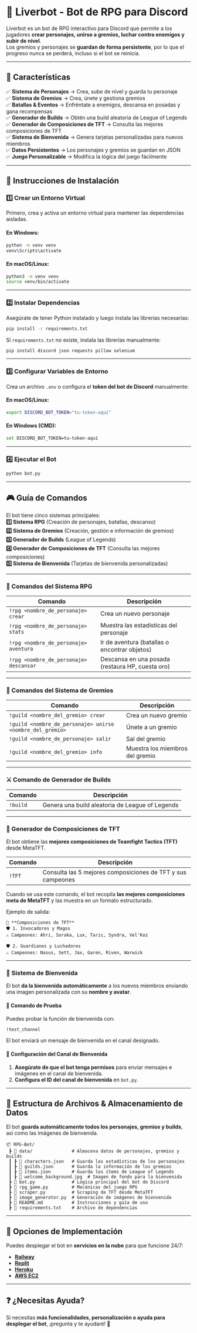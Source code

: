 # 🏰 Liverbot - Bot de RPG para Discord

Liverbot es un bot de RPG interactivo para Discord que permite a los jugadores **crear personajes, unirse a gremios, luchar contra enemigos y subir de nivel**.  
Los gremios y personajes se **guardan de forma persistente**, por lo que el progreso nunca se perderá, incluso si el bot se reinicia.

---

## **📌 Características**
✅ **Sistema de Personajes** → Crea, sube de nivel y guarda tu personaje  
✅ **Sistema de Gremios** → Crea, únete y gestiona gremios  
✅ **Batallas & Eventos** → Enfréntate a enemigos, descansa en posadas y gana recompensas  
✅ **Generador de Builds** → Obtén una build aleatoria de League of Legends  
✅ **Generador de Composiciones de TFT** → Consulta las mejores composiciones de TFT  
✅ **Sistema de Bienvenida** → Genera tarjetas personalizadas para nuevos miembros  
✅ **Datos Persistentes** → Los personajes y gremios se guardan en JSON  
✅ **Juego Personalizable** → Modifica la lógica del juego fácilmente  

---

## **🔧 Instrucciones de Instalación**
### **1️⃣ Crear un Entorno Virtual**
Primero, crea y activa un entorno virtual para mantener las dependencias aisladas.

#### **En Windows:**
```sh
python -m venv venv
venv\Scripts\activate
```

#### **En macOS/Linux:**
```sh
python3 -m venv venv
source venv/bin/activate
```

---

### **2️⃣ Instalar Dependencias**
Asegúrate de tener Python instalado y luego instala las librerías necesarias:

```sh
pip install -r requirements.txt
```

Si `requirements.txt` no existe, instala las librerías manualmente:
```sh
pip install discord json requests pillow selenium
```

---

### **3️⃣ Configurar Variables de Entorno**
Crea un archivo `.env` o configura el **token del bot de Discord** manualmente:

#### **En macOS/Linux:**
```sh
export DISCORD_BOT_TOKEN="tu-token-aquí"
```

#### **En Windows (CMD):**
```sh
set DISCORD_BOT_TOKEN=tu-token-aquí
```

---

### **4️⃣ Ejecutar el Bot**
```sh
python bot.py
```

---

## **🎮 Guía de Comandos**
El bot tiene cinco sistemas principales:  
**1️⃣ Sistema RPG** (Creación de personajes, batallas, descanso)  
**2️⃣ Sistema de Gremios** (Creación, gestión e información de gremios)  
**3️⃣ Generador de Builds** (League of Legends)  
**4️⃣ Generador de Composiciones de TFT** (Consulta las mejores composiciones)  
**5️⃣ Sistema de Bienvenida** (Tarjetas de bienvenida personalizadas)  

---

### **📜 Comandos del Sistema RPG**
| Comando | Descripción |
|---------|-------------|
| `!rpg <nombre_de_personaje> crear` | Crea un nuevo personaje |
| `!rpg <nombre_de_personaje> stats` | Muestra las estadísticas del personaje |
| `!rpg <nombre_de_personaje> aventura` | Ir de aventura (batallas o encontrar objetos) |
| `!rpg <nombre_de_personaje> descansar` | Descansa en una posada (restaura HP, cuesta oro) |

---

### **🏰 Comandos del Sistema de Gremios**
| Comando | Descripción |
|---------|-------------|
| `!guild <nombre_del_gremio> crear` | Crea un nuevo gremio |
| `!guild <nombre_de_personaje> unirse <nombre_del_gremio>` | Únete a un gremio |
| `!guild <nombre_de_personaje> salir` | Sal del gremio |
| `!guild <nombre_del_gremio> info` | Muestra los miembros del gremio |

---

### **⚔️ Comando de Generador de Builds**
| Comando | Descripción |
|---------|-------------|
| `!build` | Genera una build aleatoria de League of Legends |

---

### **🔹 Generador de Composiciones de TFT**
El bot obtiene las **mejores composiciones de Teamfight Tactics (TFT)** desde MetaTFT.

| Comando | Descripción |
|---------|-------------|
| `!TFT` | Consulta las 5 mejores composiciones de TFT y sus campeones |

Cuando se usa este comando, el bot recopila **las mejores composiciones meta de MetaTFT** y las muestra en un formato estructurado.

Ejemplo de salida:
```
🔹 **Composiciones de TFT**
🛡️ 1. Invocadores y Magos
⚔️ Campeones: Ahri, Soraka, Lux, Taric, Syndra, Vel'Koz

🛡️ 2. Guardianes y Luchadores
⚔️ Campeones: Nasus, Sett, Jax, Garen, Riven, Warwick
```

---

### **👋 Sistema de Bienvenida**
El bot **da la bienvenida automáticamente** a los nuevos miembros enviando una imagen personalizada con su **nombre y avatar**.

#### **🔹 Comando de Prueba**
Puedes probar la función de bienvenida con:
```sh
!test_channel
```
El bot enviará un mensaje de bienvenida en el canal designado.

#### **📌 Configuración del Canal de Bienvenida**
1. **Asegúrate de que el bot tenga permisos** para enviar mensajes e imágenes en el canal de bienvenida.
2. **Configura el ID del canal de bienvenida** en `bot.py`.

---

## **📂 Estructura de Archivos & Almacenamiento de Datos**
El bot **guarda automáticamente todos los personajes, gremios y builds**, así como las imágenes de bienvenida.

```
📦 RPG-Bot/
 ┣ 📂 data/               # Almacena datos de personajes, gremios y builds
 ┃ ┣ 📜 characters.json   # Guarda las estadísticas de los personajes
 ┃ ┣ 📜 guilds.json       # Guarda la información de los gremios
 ┃ ┣ 📜 items.json        # Guarda los ítems de League of Legends
 ┃ ┣ 📜 welcome_background.jpg  # Imagen de fondo para la bienvenida
 ┣ 📜 bot.py              # Lógica principal del bot de Discord
 ┣ 📜 rpg_game.py         # Mecánicas del juego RPG
 ┣ 📜 scraper.py          # Scraping de TFT desde MetaTFT
 ┣ 📜 image_generator.py  # Generación de imágenes de bienvenida
 ┣ 📜 README.md           # Instrucciones y guía de uso
 ┣ 📜 requirements.txt    # Archivo de dependencias
```

---

## **🚀 Opciones de Implementación**
Puedes desplegar el bot en **servicios en la nube** para que funcione 24/7:
- **[Railway](https://railway.app/)**
- **[Replit](https://replit.com/)**
- **[Heroku](https://www.heroku.com/)**
- **[AWS EC2](https://aws.amazon.com/ec2/)**

---

## **❓ ¿Necesitas Ayuda?**
Si necesitas **más funcionalidades, personalización o ayuda para desplegar el bot**, ¡pregunta y te ayudaré! 🚀
